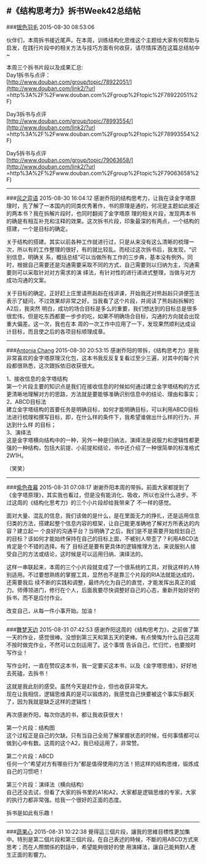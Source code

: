 #《结构思考力》拆书Week42总结帖
---
###[银色羽毛](http://www.douban.com/people/YZ_Joe/)	2015-08-30 08:53:06

伙伴们，本周拆书接近尾声。在本周，训练结构化思维这个主题给大家有何帮助与启发，在践行片段中的相关方法与技巧方面有何收获，请尽情挥洒在这篇总结帖中~  
  
本周三个拆书片段以及成果汇总:  
Day1拆书与点评：  
[http://www.douban.com/group/topic/78922051/](http://www.douban.com/link2/?url
=http%3A%2F%2Fwww.douban.com%2Fgroup%2Ftopic%2F78922051%2F)  
  
Day3拆书与点评  
[http://www.douban.com/group/topic/78993554/](http://www.douban.com/link2/?url
=http%3A%2F%2Fwww.douban.com%2Fgroup%2Ftopic%2F78993554%2F)  
  
Day5拆书与点评  
[http://www.douban.com/group/topic/79063658/](http://www.douban.com/link2/?url
=http%3A%2F%2Fwww.douban.com%2Fgroup%2Ftopic%2F79063658%2F)


---
###[风之弈语](http://www.douban.com/people/124463884/)	2015-08-30 16:04:12
感谢乔阳的结构思考力，让我在读金字塔原理时，先了解了一本国内的同类优秀著作，书的原理是通的，何况是主题如此接近的两本书？我在拆解片段时，也同时翻阅了金字塔原
理的相关片段，发现两本书的确是有相互补充和注释的效果。这次拆书片段，印象最深的有两点，一个结构的搭建，一个是目标的确定。  
  
关于结构的搭建。其实以前各种工作就进行过，只是从来没有这么清晰的梳理一次，所以有的工作整理的很好，有的就比较乱。而经过这次拆书后，我发现，“识别信息，明确关
系，概括总结”可以当做所有工作的三步典，基本没有例外。同时，根据自己需要还是沟通需要采取不同的方式，自己需要则以归纳为主，沟通需要则可以采取针对对方需求的演
绎法，有针对性的进行递进式整理，当做与对方成功沟通的文案。  
  
关于目标的确定。正好赶上庄里请熊赳赳在线讲课，开始我还对熊赳赳只讲便签法表示了疑问，不过效果却非常之好。当我看了这个片段，并阅读了熊赳赳拆解的A2后，我突然
明白，成功的场合目标是多么的重要，我们想达到的目标总是很多很宏伟，但是吃东西都要一步步的吃，如果不明确场合目标，沟通的方向就会出现重大偏差。这一次，我也在本
周的一次工作中应用了一下，发现果然顺利达成设计目标，而且使之后的各项目标顺理成章。

---
###[Antonia Chang](http://www.douban.com/people/45942858/)	2015-08-30 20:53:15
感谢乔阳的带拆，《结构思考力》是我非常喜欢的金字塔原理汉化包，这本书我反反复复看过至少三遍，对其中的每个片段都很熟悉，这次跟拆依旧收获很大。  
  
1、接收信息的金字塔结构  
第一个片段主要的知识点是我们在接收信息的时候如何通过建立金字塔结构的方式更清晰地理解对方的思路，方法就是要能够准确识别信息中的结论、理由和事实；  
2、ABCD目标法  
建立金字塔结构的首要任务是明确目标，如何才能明确目标，可以利用ABCD目标法进行梳理和撰写目标，即，在什么样的条件下，我希望谁做出什么样的行为，并达到什么样
的目标；  
3、演绎法  
这是金字塔横向结构中的一种，另外一种是归纳法，演绎法是说服力和逻辑性都更强的一种结构，包括大前提、小前提和结论，书中还介绍了一种很简单的标准格式2W1H。  
  
（笑笑）

---
###[紫色夜幕](http://www.douban.com/people/41853951/)	2015-08-31 07:08:17
谢谢乔阳本周的带拆。前面大家都提到了《金字塔原理》，其实我也看过，但是没有能消化、吸收，所以也没什么进步。不过这周的《结构化思考力》的三个小片段却给我带来了
不一样的感觉。  
  
面对大量、混乱的信息，我们该做的是什么，是在里面无力的挣扎，还是运用信息归类的方法，搭建起整个信息内容的框架，让自己能更准确地了解对方所表达的内容？建立起一
个良好的沟通平台？当明确了之后，我们是不是需要开始规划自己的目标？该如何才能始终保持在自己的目标上面，不被别人带歪了？利用ABCD法肯定是个不错的选择。有了
目标还是要有更具体的逻辑推理方法，来说服别人接受自己的方法或结论，这时候是可以运用归纳、演绎法的。  
  
这样一串联起来，本周的三个小片段就变成了一个很系统的工具，对我这样的人特别适用。不过要想熟练的掌握工具，显然也不是靠三个片段的RIA法就能达成的，还需要我后
续不断的实践和调整，最终内化为自己的直觉，才能发挥出真正的威力。师傅领进门，修行在个人，后面我要尽快调整好自己的心态，重新开始好好的拆书，而不是应付作业。  
  
改变自己，从每一件小事开始。加油！

---
###[舞梦天边](http://www.douban.com/people/lanzitian/)	2015-08-31 07:42:53
感谢乔阳这周的《结构思考力》，之前做了第一天的作业，感觉很棒。没想到第三天和第五天的更棒。有点懊悔为什么自己这周不按时做完作业，不然可以立刻运用了。这个事情
告诉自己，忙归忙，也要按时写作业！  
  
写作业时，一直在赞叹这本书，我一定要买这本书，以及《金字塔思维》，好好地去死磕，去拆书！  
  
这就是我此刻的感受。虽然今天是赶作业，但也收获非常大。  
现在让我相信，逻辑思维真的是可以锻炼的，我感觉自己快要被这个事实乐翻天了，因为我就是缺乏这样的逻辑性！  
  
再次感谢乔阳，每次你选的书，都让我收获很大！  
  
第一个片段：结构图  
这个过程正是自己的欠缺。只有当自己全局了解掌握状态的时候，任何事情都可以做到心中有数。这周的这个A2，我已经运用了，非常赞。  
  
第二个片段：ABCD  
任何一个“希望对方有哪些行为”都是值得使用的方法！把这样的结构思维，锻炼成自己的习惯吧！  
  
第三个片段：演绎法（横向结构）  
自己还没去试，但看了大家的拆书里的A1和A2，大家都是逻辑思维的专家，大家的执行力都非常强。给我一个很好的正面的态度。  
  
拆书是如此有乐趣！

---
###[蔬果心](http://www.douban.com/people/119639542/)	2015-08-31 10:22:38
覺得這三個片段，讓我的思維目標性更加集中。特別是第二個片段和第三個片段。在自己表述的時候，不斷的用ABCD方式來思考；而在人際關係的對話中，希望能夠很好的使
用演繹法，讓自己能夠對人產生正面的影響力。

